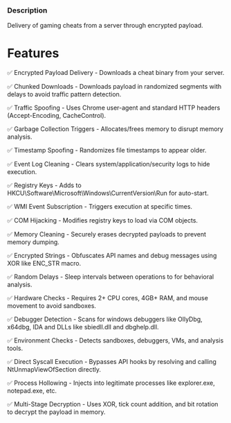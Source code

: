 ### Description
Delivery of gaming cheats from a server through encrypted payload.
# Features

✅ Encrypted Payload Delivery - Downloads a cheat binary from your server.

✅ Chunked Downloads - Downloads payload in randomized segments with delays to avoid traffic pattern detection.

✅ Traffic Spoofing - Uses Chrome user-agent and standard HTTP headers (Accept-Encoding, CacheControl).

✅ Garbage Collection Triggers - Allocates/frees memory to disrupt memory analysis.

✅ Timestamp Spoofing - Randomizes file timestamps to appear older.

✅ Event Log Cleaning - Clears system/application/security logs to hide execution.

✅ Registry Keys - Adds to HKCU\Software\Microsoft\Windows\CurrentVersion\Run for auto-start.

✅ WMI Event Subscription - Triggers execution at specific times.

✅ COM Hijacking - Modifies registry keys to load via COM objects.

✅ Memory Cleaning - Securely erases decrypted payloads to prevent memory dumping.

✅ Encrypted Strings - Obfuscates API names and debug messages using XOR like ENC_STR macro.

✅ Random Delays - Sleep intervals between operations to for behavioral analysis.

✅ Hardware Checks - Requires 2+ CPU cores, 4GB+ RAM, and mouse movement to avoid sandboxes.

✅ Debugger Detection - Scans for windows debuggers like OllyDbg, x64dbg, IDA and DLLs like sbiedll.dll and dbghelp.dll.

✅ Environment Checks - Detects sandboxes, debuggers, VMs, and analysis tools.

✅ Direct Syscall Execution - Bypasses API hooks by resolving and calling NtUnmapViewOfSection directly.

✅ Process Hollowing - Injects into legitimate processes like explorer.exe, notepad.exe, etc.

✅ Multi-Stage Decryption - Uses XOR, tick count addition, and bit rotation to decrypt the payload in memory.
